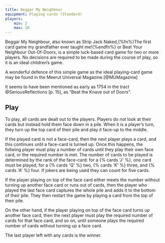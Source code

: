 ```yaml
---
title: Beggar My Neighbour
equipment: Playing cards (Standard)
players:
    min: 2
    max: 10
---
```


<p class="lead">
<span class="aka">Beggar My Neighbour</span>, also known as <span class="aka">Strip Jack Naked</span>,{%fn%}The first card game my grandfather ever taught me!{%endfn%} or <span class="aka">Beat Your Neighbour Out-Of-Doors</span>, is a simple luck-based card game for two or more players. No decisions are required to be made during the course of play, so it is an ideal children’s game.
</p>

<!-- excerpt -->

A wonderful defence of this simple game as the ideal playing-card game may be found in the Meerut Universal Magazine.[@MUMagazine]

It seems to have been mentioned as early as 1754 in the tract @SeriousReflections [p. 15], as “<span class="aka">Beat the Knave out of Doors</span>”.

## Play

To play, all cards are dealt out to the players. Players do not look at their cards but instead hold them face down in a pile. When it is a player’s turn, they turn up the top card of their pile and play it face-up to the middle.

If the played card is not a face-card, then the next player plays a card, and this continues until a face-card is turned up. Once this happens, the follwing player must play a number of cards until they play their own face card, or the required number is met. The number of cards to be played is determined by the rank of the face-card: for a {% cards 'J' %}, one card must be played, for a {% cards 'Q' %} two, {% cards 'K' %} three, and {% cards 'A' %} four. If jokers are being used they can count for five cards. 

If the player playing on top of the face card either meets the number without turning up another face card or runs out of cards, then the player who played the last face card captures the whole pile and adds it to the bottom of their pile. They then restart the game by playing a card from the top of their pile.

On the other hand, if the player playing on top of the face card turns up another face card, then the next player must play the required number of cards for that face card, and so on, until someone plays the required number of cards without turning up a face card.

The last player left with any cards is the winner.

